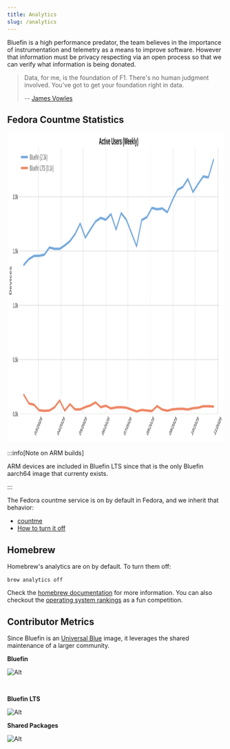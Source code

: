 ```yaml
---
title: Analytics
slug: /analytics
---
```


Bluefin is a high performance predator, the team believes in the importance of instrumentation and telemetry as a means to improve software. However that information must be privacy respecting via an open process so that we can verify what information is being donated. 

> Data, for me, is the foundation of F1. There's no human judgment involved. You've got to get your foundation right in data.
>
> -- [James Vowles](https://www.youtube.com/watch?v=nYzwvTSffiY&t=1025s)

## Fedora Countme Statistics

<img src="https://raw.githubusercontent.com/ublue-os/countme/refs/heads/main/growth_bluefins.svg" alt="Bluefin's CountMe Stats" decoding="async" loading="lazy" width="1280" height="720" />

:::info[Note on ARM builds]

ARM devices are included in Bluefin LTS since that is the only Bluefin aarch64 image that currenty exists.

:::

The Fedora countme service is on by default in Fedora, and we inherit that behavior:

- [countme](https://github.com/wgwoods/fedora-countme-data)
- [How to turn it off](https://coreos.github.io/rpm-ostree/countme/)

## Homebrew

Homebrew's analytics are on by default. To turn them off:

```
brew analytics off
```

Check the [homebrew documentation](https://docs.brew.sh/Analytics) for more information. You can also checkout the [operating system rankings](https://formulae.brew.sh/analytics/os-version/30d/) as a fun competition.

## Contributor Metrics

Since Bluefin is an [Universal Blue](https://universal-blue.org) image, it leverages the shared maintenance of a larger community.

**Bluefin**

![Alt](https://repobeats.axiom.co/api/embed/40b85b252bf6ea25eb90539d1adcea013ccae69a.svg "Repobeats analytics image")

<br>

**Bluefin LTS**

![Alt](https://repobeats.axiom.co/api/embed/3e29c59ccd003fe1939ce0bdfccdee2b14203541.svg "Repobeats analytics image")

**Shared Packages**

![Alt](https://repobeats.axiom.co/api/embed/8bde34be4a2fcd7f506672742563f330d0b6b240.svg "Repobeats analytics image")
